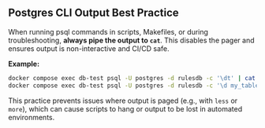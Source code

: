 ## Postgres CLI Output Best Practice

When running psql commands in scripts, Makefiles, or during troubleshooting, **always pipe the output to `cat`**. This disables the pager and ensures output is non-interactive and CI/CD safe.

**Example:**
```bash
docker compose exec db-test psql -U postgres -d rulesdb -c '\dt' | cat
docker compose exec db-test psql -U postgres -d rulesdb -c '\d my_table' | cat
```

This practice prevents issues where output is paged (e.g., with `less` or `more`), which can cause scripts to hang or output to be lost in automated environments. 